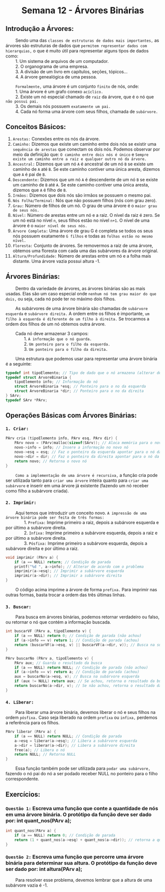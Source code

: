 <h1 align="center"> Semana 12 - Árvores Binárias </h1>

## Introdução a Árvores:
&emsp;&emsp; Sendo uma das `classes de estruturas de dados mais importantes,` as árvores são estruturas de dados que `permitem representar dados com hierarquias,` o que é muito útil para representar alguns tipos de dados como:
<br>&emsp;&emsp; 1. Um sistema de arquivos de um computador.
<br>&emsp;&emsp; 2. O organograma de uma empresa.
<br>&emsp;&emsp; 3. A divisão de um livro em capítulos, seções, tópicos...
<br>&emsp;&emsp; 4. A árvore genealógica de uma pessoa.

&emsp;&emsp; `Formalmente,` uma árvore é um conjunto `finito` de nós, onde:
<br>&emsp;&emsp; 1. Uma árvore é um grafo conexo `acíclico.`
<br>&emsp;&emsp; 2. Existe um nó especial chamado de `raiz` da árvore, que é o nó que `não possui pai.`
<br>&emsp;&emsp; 3. Os demais nós possuem `exatamente um pai.`
<br>&emsp;&emsp; 4. Cada nó forma uma árvore com seus filhos, chamada de `subárvore.`


## Conceitos Básicos:
1. `Arestas:` Conexões entre os nós da árvore.
1. `Caminho:` Dizemos que existe um caminho entre dois nós se existir uma `sequência de arestas` que conectam os dois nós. Podemos observar por meio da definição que: `O caminho entre dois nós é único` e `Sempre existe um caminho entre a raiz e qualquer outro nó da árvore.`
3. `Ancestral:` Dizemos que um nó `A` é ancestral de um nó `B` se existe um caminho de `A` até `B`. Se este caminho contiver uma única aresta, dizemos que `A` é pai de `B`.
4. `Descendente:` Dizemos que um nó `A` é descendente de um nó `B` se existe um caminho de `B` até `A`. Se este caminho contiver uma única aresta, dizemos que `A` é filho de `B`.
5. `Irmãos:` Dizemos que dois nós são irmãos se possuem o mesmo pai.
6. `Nós Folha/Terminal:` Nós que não possuem filhos (nós com grau zero). 
7. `Grau:` Número de filhos de um nó. O grau de uma árvore é o `maior grau de seus nós.`
8. `Nível:` Número de arestas entre um nó e a raiz. O nível da raiz é zero. Se um nó está no nível `n`, seus filhos estão no nível `n+1`. O nível de uma árvore é o `maior nível de seus nós.`
9. `Árvore Completa:` Uma árvore de grau G é completa se todos os seus nós possuem exatamente `G filhos` e todas as `folhas estão no mesmo nível.`
10. `Floresta:` Conjunto de árvores. Se removermos a raiz de uma árvore, obtemos uma floresta com cada uma das subárvores da árvore original.
11. `Altura/Profundidade:` Número de arestas entre um nó e a folha mais distante. Uma árvore vazia possui altura -1. 


## Árvores Binárias:
&emsp;&emsp; Dentro da variedade de árvores, as árvores binárias são as mais usadas. Elas são um caso especial onde  `nenhum nó tem grau maior do que dois,` ou seja, cada nó pode ter no máximo dois filhos.

&emsp;&emsp; As subárvores de uma árvore binária são chamadas de `subárvore esquerda` e `subárvore direita.` A ordem entre os filhos é importante, `um filho à esquerda é diferente de um filho à direita.` Se trocarmos a ordem dos filhos de um nó obtemos outra árvore.

&emsp;&emsp; Cada nó deve armazenar 3 campos:
<br>&emsp;&emsp;&emsp;&emsp; 1. `A informação que o nó guarda.`
<br>&emsp;&emsp;&emsp;&emsp; 2. `Um ponteiro para o filho da esquerda.`
<br>&emsp;&emsp;&emsp;&emsp; 3. `Um ponteiro para o filho da direita.`

&emsp;&emsp; Uma estrutura que podemos usar para representar uma árvore binária é a seguinte:
~~~c
typedef int tipoElemento; // Tipo de dado que o nó armazena (alterar de acordo com o problema)
typedef struct ArvoreBinaria {
	tipoElemento info; // Informação do nó
	struct ArvoreBinaria *esq; // Ponteiro para o no da esquerda
	struct ArvoreBinaria *dir; // Ponteiro para o no da direita
} SArv;
typedef SArv *PArv;
~~~


## Operações Básicas com Árvores Binárias:
### `1. Criar:`
~~~c
PArv cria (tipoElemento info, PArv esq, PArv dir) {
	PArv novo = (PArv)malloc(sizeof(SArv)); // Aloca memória para o novo nó
	novo->info = info; // Insere a informação no novo nó
	novo->esq = esq; // Faz o ponteiro da esquerda apontar para o nó da esquerda
	novo->dir = dir; // Faz o ponteiro da direita apontar para o nó da direita
	return novo; // Retorna o novo nó
}
~~~
&emsp;&emsp; `Como a implementação de uma árvore é recursiva,` a função cria pode ser utilizada tanto para `criar uma árvore` inteira quanto para `criar uma subárvore` e inserir em uma árvore já existente (fazendo um nó receber como filho a subárvore criada).

### `2. Imprimir:`
&emsp;&emsp; Aqui temos que introduzir um conceito novo. `A impressão de uma árvore binária pode ser feita de três formas:`
<br>&emsp;&emsp;&emsp;&emsp; 1. `Prefixa:` Imprime primeiro a raiz, depois a subárvore esquerda e por último a subárvore direita.
<br>&emsp;&emsp;&emsp;&emsp; 2. `Infixa:` Imprime primeiro a subárvore esquerda, depois a raiz e por último a subárvore direita.
<br>&emsp;&emsp;&emsp;&emsp; 3. `Pósfixa:` Imprime primeiro a subárvore esquerda, depois a subárvore direita e por último a raiz.
~~~c
void imprimir (PArv a) {
	if (a == NULL) return; // Condição de parada
	printf("%d ", a->info); // Alterar de acordo com o problema
	imprimir(a->esq); // Imprimir a subárvore esquerda
	imprimir(a->dir); // Imprimir a subárvore direita
}
~~~
&emsp;&emsp; O código acima imprime a árvore de forma `prefixa.` Para imprimir nas outras formas, basta trocar a ordem das três últimas linhas.

### `3. Buscar:`
&emsp;&emsp; Para busca em árvores binárias, podemos retornar verdadeiro ou falso, ou retornar o nó que contém a informação buscada.
~~~c
int buscarVF (PArv a, tipoElemento v) {
	if (a == NULL) return 0; // Condição de parada (não achou)
	if (a->info == v) return 1; // Condição de parada (achou)
	return (buscarVF(a->esq, v) || buscarVF(a->dir, v)); // Busca na subárvore esquerda, se não achar, busca na subárvore direita. Propaga o resultado da busca
}
~~~
~~~c
PArv buscarNo (PArv a, tipoElemento v) {
	PArv aux; // Guarda o resultado da busca
	if (a == NULL) return NULL; // Condição de parada (não achou)
	if (a->info == v) return a; // Condição de parada (achou)
	aux = buscarNo(a->esq, v); // Busca na subárvore esquerda
	if (aux != NULL) return aux; // Se achou, retorna o resultado da busca
	return buscarNo(a->dir, v); // Se não achou, retorna o resultado da busca na subárvore direita
}
~~~

### `4. Liberar:`
&emsp;&emsp; Para liberar uma árvore binária, devemos liberar o nó e seus filhos na ordem `pósfixa.` Caso seja liberado na ordem `prefixa` ou `infixa,` perdemos a referência para os filhos.
~~~c
PArv liberar (PArv a) {
	if (a == NULL) return NULL; // Condição de parada
	a->esq = liberar(a->esq); // Libera a subárvore esquerda
	a->dir = liberar(a->dir); // Libera a subárvore direita
	free(a); // Libera o nó
	return NULL; // Retorna NULL
}
~~~
&emsp;&emsp; Essa função também pode ser utilizada para `podar uma subárvore,` fazendo o nó pai do nó a ser podado receber NULL no ponteiro para o filho correspondente.


## Exercícios:
### `Questão 1:` Escreva uma função que conte a quantidade de nós em uma árvore binária. O protótipo da função deve ser dado por: int quant_nos(PArv a);
~~~c
int quant_nos(PArv a) {
	if (a == NULL) return 0; // Condição de parada
	return (1 + quant_nos(a->esq) + quant_nos(a->dir)); // retorna a quantidade de descendentes + 1 para representar o próprio nó.
}
~~~

### `Questão 2:` Escreva uma função que percorre uma árvore binária para determinar sua altura. O protótipo da função deve ser dado por: int altura(PArv a);
&emsp;&emsp; Para resolver esse problema, devemos lembrar que a altura de uma subárvore vazia é -1.

~~~c
~~~
